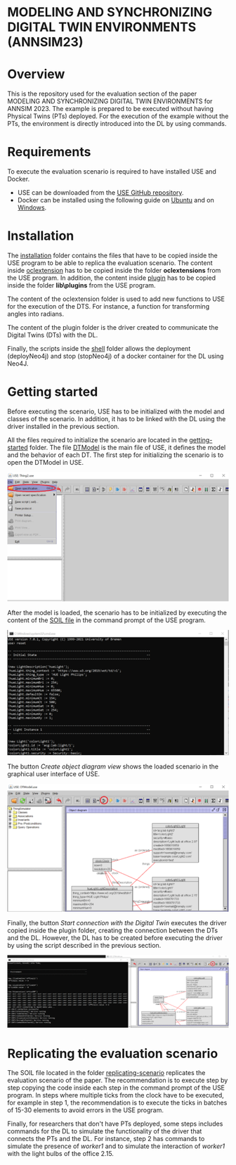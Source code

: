 # MODELING AND SYNCHRONIZING DIGITAL TWIN ENVIRONMENTS (ANNSIM23)

# Overview
This is the repository used for the evaluation section of the paper MODELING AND SYNCHRONIZING DIGITAL TWIN ENVIRONMENTS for ANNSIM 2023. The example is prepared to be executed without having Physical Twins (PTs) deployed. For the execution of the example without the PTs, the environment is directly introduced into the DL by using commands.

# Requirements
To execute the evaluation scenario is required to have installed USE and Docker.

* USE can be downloaded from the [USE GitHub repository](https://github.com/useocl/use).
* Docker can be installed using the following guide on [Ubuntu](https://docs.docker.com/engine/install/ubuntu/) and on [Windows](https://docs.docker.com/desktop/install/windows-install/).

# Installation

The [installation](installation) folder contains the files that have to be copied inside the USE program to be able to replica the evaluation scenario. The content inside [oclextension](installation\oclextension) has to be copied inside the folder **oclextensions** from the USE program. In addition, the content inside [plugin](installation\plugin) has to be copied inside the folder **lib\plugins** from the USE program. 

The content of the oclextension folder is used to add new functions to USE for the execution of the DTS. For instance, a function for transforming angles into radians.

The content of the plugin folder is the driver created to communicate the Digital Twins (DTs) with the DL.

Finally, the scripts inside the [shell](installation\shell) folder allows the deployment (deployNeo4j) and stop (stopNeo4j) of a docker container for the DL using Neo4J.

# Getting started

Before executing the scenario, USE has to be initialized with the model and classes of the scenario. In addition, it has to be linked with the DL using the driver installed in the previous section.

All the files required to initialize the scenario are located in the [getting-started](getting-started) folder. The file [DTModel](getting-started/DTModel.use) is the main file of USE, it defines the model and the behavior of each DT. The first step for initializing the scenario is to open the DTModel in USE.

![Open USE file](images/getting-started1.png)

After the model is loaded, the scenario has to be initialized by executing the content of the [SOIL file](getting-started/DTModelInit.soil) in the command prompt of the USE program.

![Load SOIL file](images/getting-started2.png)

The button *Create object diagram view* shows the loaded scenario in the graphical user interface of USE.

![Show the loaded scenario](images/getting-started3.png)

Finally, the button *Start connection with the Digital Twin* executes the driver copied inside the plugin folder, creating the connection between the DTs and the DL. However, the DL has to be created before executing the driver by using the script described in the previous section.

![Connecting the DTs and the DL](images/getting-started4.png)

# Replicating the evaluation scenario

The SOIL file located in the folder [replicating-scenario](replicating-scenario/Scenario.soil) replicates the evaluation scenario of the paper. The recommendation is to execute step by step copying the code inside each step in the command prompt of the USE program. In steps where multiple ticks from the clock have to be executed, for example in step 1, the recommendation is to execute the ticks in batches of 15-30 elements to avoid errors in the USE program.

Finally, for researchers that don't have PTs deployed, some steps includes commands for the DL to simulate the functionality of the driver that connects the PTs and the DL. For instance, step 2 has commands to simulate the presence of *worker1* and to simulate the interaction of *worker1* with the light bulbs of the office 2.15.